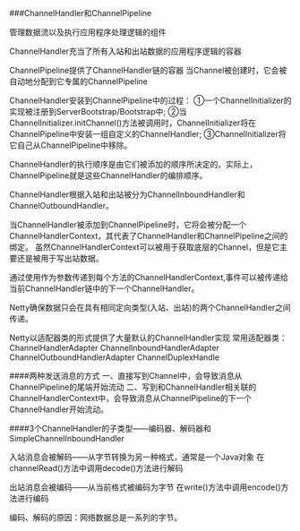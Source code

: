###ChannelHandler和ChannelPipeline

管理数据流以及执行应用程序处理逻辑的组件

ChannelHandler充当了所有入站和出站数据的应用程序逻辑的容器

ChannelPipeline提供了ChannelHandler链的容器
当Channel被创建时，它会被自动地分配到它专属的ChannelPipeline

ChannelHandler安装到ChannelPipeline中的过程：
①一个ChannelInitializer的实现被注册到ServerBootstrap/Bootstrap中;
②当ChannelInitializer.initChannel()方法被调用时，ChannelInitializer将在ChannelPipeline中安装一组自定义的ChannelHandler;
③ChannelInitializer将它自己从ChannelPipeline中移除。


ChannelHandler的执行顺序是由它们被添加的顺序所决定的。实际上，ChannelPipeline就是这些ChannelHandler的编排顺序。

ChannelHandler根据入站和出站被分为ChannelInboundHandler和ChannelOutboundHandler。

当ChannelHandler被添加到ChannelPipeline时，它将会被分配一个ChannelHandlerContext，其代表了ChannelHandler和ChannelPipeline之间的绑定。
虽然ChannelHandlerContext可以被用于获取底层的Channel，但是它主要还是被用于写出站数据。

通过使用作为参数传递到每个方法的ChannelHandlerContext,事件可以被传递给当前ChannelHandler链中的下一个ChannelHandler。

Netty确保数据只会在具有相同定向类型(入站、出站)的两个ChannelHandler之间传递。

Netty以适配器类的形式提供了大量默认的ChannelHandler实现
常用适配器类：
ChannelHandlerAdapter
ChannelInboundHandlerAdapter
ChannelOutboundHandlerAdapter
ChannelDuplexHandle

####两种发送消息的方式
一、直接写到Channel中，会导致消息从ChannelPipeline的尾端开始流动
二、写到和ChannelHandler相关联的ChannelHandlerContext中，会导致消息从ChannelPipeline的下一个ChannelHandler开始流动。

####3个ChannelHandler的子类型——编码器、解码器和SimpleChannelInboundHandler<T>

入站消息会被解码——从字节转换为另一种格式，通常是一个Java对象
在channelRead()方法中调用decode()方法进行解码

出站消息会被编码——从当前格式被编码为字节
在write()方法中调用encode()方法进行编码

编码、解码的原因：网络数据总是一系列的字节。

